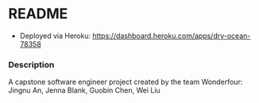# README
* Deployed via Heroku: https://dashboard.heroku.com/apps/dry-ocean-78358


### Description

A capstone software engineer project created by the team Wonderfour: Jingnu An, Jenna Blank, Guobin Chen, Wei Liu
